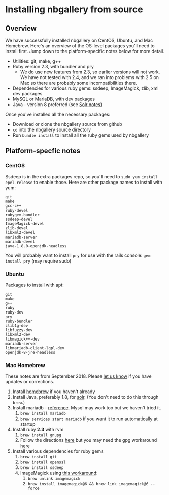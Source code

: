 # Installing nbgallery from source

## Overview

We have successfully installed nbgallery on CentOS, Ubuntu, and Mac Homebrew.  Here's an overview of the OS-level packages you'll need to install first.  Jump down to the platform-specific notes below for more detail.

 * Utilities: git, make, g++
 * Ruby version 2.3, with bundler and pry
   * We do use new features from 2.3, so earlier versions will not work.  We have not tested with 2.4, and we ran into problems with 2.5 on Mac so there are probably some incompatibilities there.
 * Dependencies for various ruby gems: ssdeep, ImageMagick, zlib, xml dev packages
 * MySQL or MariaDB, with dev packages
 * Java - version 8 preferred (see [Solr notes](solr.md))

Once you've installed all the necessary packages:

 * Download or clone the nbgallery source from github
 * `cd` into the nbgallery source directory
 * Run `bundle install` to install all the ruby gems used by nbgallery

## Platform-specfic notes

### CentOS

Ssdeep is in the extra packages repo, so you'll need to `sudo yum install epel-release` to enable those.  Here are other package names to install with yum:

```
git
make
gcc-c++
ruby-devel
rubygem-bundler
ssdeep-devel
ImageMagick-devel
zlib-devel
libxml2-devel
mariadb-server
mariadb-devel
java-1.8.0-openjdk-headless
```

You will probably want to install `pry` for use with the rails console: `gem install pry` (may require sudo)

### Ubuntu

Packages to install with apt:

```
git
make
g++
ruby
ruby-dev
pry
ruby-bundler
zlib1g-dev
libfuzzy-dev
libxml2-dev
libmagick++-dev
mariadb-server
libmariadb-client-lgpl-dev
openjdk-8-jre-headless
```

### Mac Homebrew

These notes are from September 2018.  Please [let us know](https://github.com/nbgallery/nbgallery/issues/new) if you have updates or corrections.

1. Install [homebrew](https://brew.sh/) if you haven't already
1. Install Java, preferably 1.8, for [solr](solr.md).  (You don't need to do this through `brew`.)
1. Install mariadb - [reference](https://mariadb.com/kb/en/library/installing-mariadb-on-macos-using-homebrew/).  Mysql may work too but we haven't tried it.
   1. `brew install mariadb`
   1. `brew services start mariadb` if you want it to run automatically at startup
1. Install ruby **2.3** with rvm
   1. `brew install gnupg`
   1. Follow the directions [here](https://rvm.io/) but you may need the gpg workaround [here](https://rvm.io/rvm/security)
1. Install various dependencies for ruby gems
   1. `brew install git`
   1. `brew install openssl`
   1. `brew install ssdeep`
   1. ImageMagick using [this workaround](https://stackoverflow.com/questions/39494672/rmagick-installation-cant-find-magickwand-h):
      1. `brew unlink imagemagick`
      1. `brew install imagemagick@6 && brew link imagemagick@6 --force`
   
